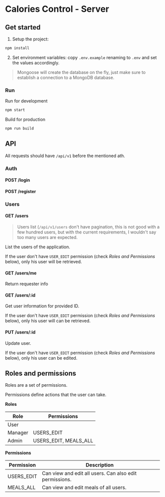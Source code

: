 # Calories Control - Server

## Get started

1. Setup the project:

```js
npm install
```

2. Set environment variables: copy `.env.example` renaming to `.env` and set the values accordingly.

> Mongoose will create the database on the fly, just make sure to establish a connection to a MongoDB database.

### Run

Run for development

```js
npm start
```

Build for production

```js
npm run build
```

## API

All requests should have `/api/v1` before the mentioned ath.

### Auth

#### POST /login

#### POST /register

### Users

#### GET /users

> Users list (`/api/v1/users` don't have pagination, this is not good with a few hundred users, but with the current requirements, I wouldn't say too many users are expected.

List the users of the application.

If the user don't have `USER_EDIT` permission (check *Roles and Permissions* below), only his user will be retrieved.

#### GET /users/me

Return requester info

#### GET /users/:id

Get user information for provided ID.

If the user don't have `USER_EDIT` permission (check *Roles and Permissions* below), only his user will can be retrieved.

#### PUT /users/:id

Update user.

If the user don't have `USER_EDIT` permission (check *Roles and Permissions* below), only his user can be edited.

## Roles and permissions

Roles are a set of permissions.

Permissions define actions that the user can take.

**Roles**

| Role    | Permissions           |
|---------|-----------------------|
| User    |                       |
| Manager | USERS_EDIT            |
| Admin   | USERS_EDIT, MEALS_ALL |

**Permissions**

| Permission | Description |
|------------|---------------------------------------------------------|
| USERS_EDIT | Can view and edit all users. Can also edit permissions. |
| MEALS_ALL  | Can view and edit meals of all users.                   |
